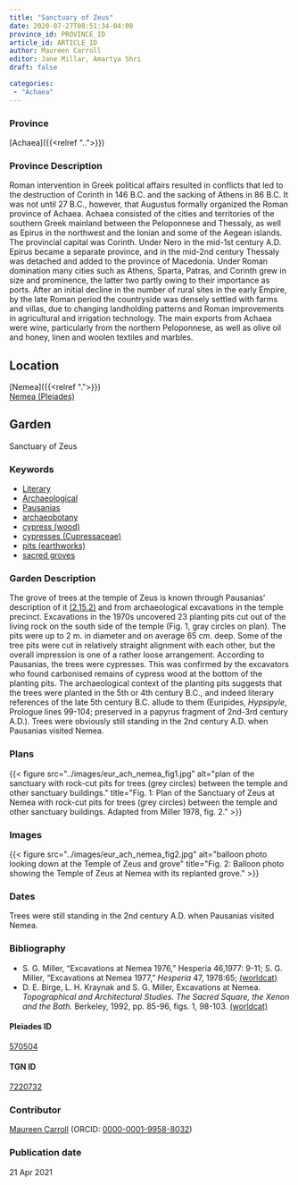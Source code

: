 ```yaml
---
title: "Sanctuary of Zeus"
date: 2020-07-27T08:51:34-04:00
province_id: PROVINCE_ID
article_id: ARTICLE_ID
author: Maureen Carroll
editor: Jane Millar, Amartya Shri
draft: false

categories:
 - "Achaea"
---
```


### Province

[Achaea]({{<relref "..">}})

### Province Description

Roman intervention in Greek political affairs resulted in conflicts that led to the destruction of Corinth in 146 B.C. and the sacking of Athens in 86 B.C. It was not until 27 B.C., however, that Augustus formally organized the Roman province of Achaea. Achaea consisted of the cities and territories of the southern Greek mainland between the Peloponnese and Thessaly, as well as Epirus in the northwest and the Ionian and some of the Aegean islands.
The provincial capital was Corinth. Under Nero in the mid-1st century A.D. Epirus became a separate province, and in the mid-2nd century Thessaly was detached and added to the province of Macedonia. Under Roman domination many cities such as Athens, Sparta, Patras, and Corinth grew in size and prominence, the latter two partly owing to their importance as ports.  After an initial decline in the number of rural sites in the early Empire, by the late Roman period the countryside was densely settled with farms and villas, due to changing landholding patterns and Roman improvements in agricultural and irrigation technology. The main exports from Achaea were wine, particularly from the northern Peloponnese, as well as olive oil and honey, linen and woolen textiles and marbles.

## Location

[Nemea]({{<relref ".">}}) \
[Nemea (Pleiades)](https://pleiades.stoa.org/places/570504)

<!--### Location Description-->

<!-- LEAVE THIS BLANK FOR NOW

## Sublocation

[AREA WITHIN LOCATION, LIKE “PALATINE HILL”](GEOREFERENCE LINK)
A sublocation is any area larger than an individual garden, but located within a location. I would always try to include a link to a controlled vocabulary here if possible. This ID may well be different from the Garden ID, e.g., Pompeii versus a Garden in one of the houses which has its own Pleiades ID.
-->

<!--### Sublocation Description-->

<!-- DESCRIPTION -->

## Garden

Sanctuary of Zeus

### Keywords

- [Literary](#)
- [Archaeological](#)
- [Pausanias](#)
- [archaeobotany](http://vocab.getty.edu/page/aat/300251771)
- [cypress (wood)](http://vocab.getty.edu/page/aat/300012540)
- [cypresses (Cupressaceae)](http://powo.science.kew.org/taxon/urn:lsid:ipni.org:names:77126767-1)
-	[pits (earthworks)](http://vocab.getty.edu/page/aat/300008027)
-	[sacred groves](http://vocab.getty.edu/page/aat/300251876)

### Garden Description

The grove of trees at the temple of Zeus is known through Pausanias’ description of it [(2.15.2)](http://data.perseus.org/citations/urn:cts:greekLit:tlg0525.tlg001.perseus-eng1:2.15.2) and from archaeological excavations in the temple precinct.  Excavations in the 1970s uncovered 23 planting pits cut out of the living rock on the south side of the temple (Fig. 1, gray circles on plan).  The pits were up to 2 m. in diameter and on average 65 cm. deep.  Some of the tree pits were cut in relatively straight alignment with each other, but the overall impression is one of a rather loose arrangement.  According to Pausanias, the trees were cypresses.  This was confirmed by the excavators who found carbonised remains of cypress wood at the bottom of the planting pits.  The archaeological context of the planting pits suggests that the trees were planted in the 5th or 4th century B.C., and indeed literary references of the late 5th century B.C. allude to them (Euripides, *Hypsipyle*, Prologue lines 99-104; preserved in a papyrus fragment of 2nd-3rd century A.D.).  Trees were obviously still standing in the 2nd century A.D. when Pausanias visited Nemea.

<!--### Maps-->

<!--
OLD WAY (DO NOT USE)
![alt_text](../../images/image_name.ext)
*CAPTION*

NEW WAY ↓↓↓↓
{{< figure src="../images/image_name.ext" alt="ALT_TEXT" title="CAPTION" >}}
-->

### Plans

{{< figure src="../images/eur_ach_nemea_fig1.jpg" alt="plan of the sanctuary with rock-cut pits for trees (grey circles) between the temple and other sanctuary buildings." title="Fig. 1: Plan of the Sanctuary of Zeus at Nemea with rock-cut pits for trees (grey circles) between the temple and other sanctuary buildings. Adapted from Miller 1978, fig. 2." >}}

### Images

{{< figure src="../images/eur_ach_nemea_fig2.jpg" alt="balloon photo looking down at the Temple of Zeus and grove" title="Fig. 2: Balloon photo showing the Temple of Zeus at Nemea with its replanted grove." >}}

### Dates

Trees were still standing in the 2nd century A.D. when Pausanias visited Nemea.

### Bibliography

* S. G. Miller, “Excavations at Nemea 1976,” Hesperia 46,1977: 9-11; S. G. Miller, “Excavations at Nemea 1977,” *Hesperia* 47, 1978:65; [(worldcat)](http://www.worldcat.org/oclc/5548962573)
* D. E. Birge, L. H. Kraynak and S. G. Miller, Excavations at Nemea. *Topographical and Architectural Studies. The Sacred Square, the Xenon and the Bath.* Berkeley, 1992, pp. 85-96, figs. 1, 98-103. [(worldcat)](http://www.worldcat.org/oclc/929297744)

<!--#### Periodo ID-->

<!-- [PERIODO_ID](https://pleiades.stoa.org/places/PLEIADES_ID) -->

#### Pleiades ID

[570504](https://pleiades.stoa.org/places/570504)

#### TGN ID

[7220732](http://vocab.getty.edu/page/tgn/7220732)

### Contributor

[Maureen Carroll](link) (ORCID: [0000-0001-9958-8032](https://orcid.org/0000-0001-9958-8032))

### Publication date


21 Apr 2021

<!--### Related articles-->

<!-- Links to other related articles. Leave blank for now -->